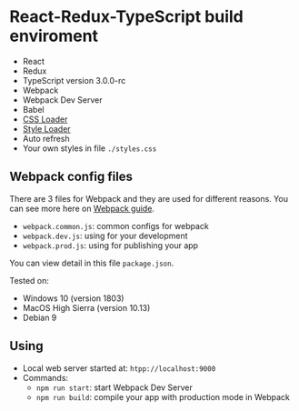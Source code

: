 # React-Redux-TypeScript build enviroment
* React
* Redux
* TypeScript version 3.0.0-rc
* Webpack
* Webpack Dev Server
* Babel
* [CSS Loader](https://github.com/webpack-contrib/css-loader)
* [Style Loader](https://github.com/webpack-contrib/style-loader)
* Auto refresh
* Your own styles in file `./styles.css`

## Webpack config files
There are 3 files for Webpack and they are used for different reasons. You can see more here on [Webpack guide](https://webpack.js.org/guides/production/).
* `webpack.common.js`: common configs for webpack
* `webpack.dev.js`: using for your development
* `webpack.prod.js`: using for publishing your app

You can view detail in this file `package.json`.

Tested on:
* Windows 10 (version 1803)
* MacOS High Sierra (version 10.13)
* Debian 9

## Using
* Local web server started at: `htpp://localhost:9000`
* Commands:
    * `npm run start`: start Webpack Dev Server
    * `npm run build`: compile your app with production mode in Webpack